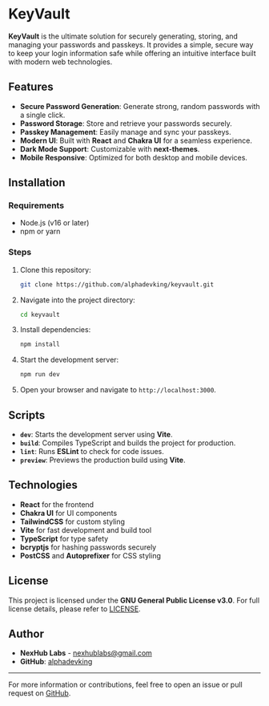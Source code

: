 # KeyVault

**KeyVault** is the ultimate solution for securely generating, storing, and managing your passwords and passkeys. It provides a simple, secure way to keep your login information safe while offering an intuitive interface built with modern web technologies.

## Features

- **Secure Password Generation**: Generate strong, random passwords with a single click.
- **Password Storage**: Store and retrieve your passwords securely.
- **Passkey Management**: Easily manage and sync your passkeys.
- **Modern UI**: Built with **React** and **Chakra UI** for a seamless experience.
- **Dark Mode Support**: Customizable with **next-themes**.
- **Mobile Responsive**: Optimized for both desktop and mobile devices.

## Installation

### Requirements
- Node.js (v16 or later)
- npm or yarn

### Steps

1. Clone this repository:
   ```bash
   git clone https://github.com/alphadevking/keyvault.git
   ```

2. Navigate into the project directory:
   ```bash
   cd keyvault
   ```

3. Install dependencies:
   ```bash
   npm install
   ```

4. Start the development server:
   ```bash
   npm run dev
   ```

5. Open your browser and navigate to `http://localhost:3000`.

## Scripts

- **`dev`**: Starts the development server using **Vite**.
- **`build`**: Compiles TypeScript and builds the project for production.
- **`lint`**: Runs **ESLint** to check for code issues.
- **`preview`**: Previews the production build using **Vite**.

## Technologies

- **React** for the frontend
- **Chakra UI** for UI components
- **TailwindCSS** for custom styling
- **Vite** for fast development and build tool
- **TypeScript** for type safety
- **bcryptjs** for hashing passwords securely
- **PostCSS** and **Autoprefixer** for CSS styling

## License

This project is licensed under the **GNU General Public License v3.0**. For full license details, please refer to [LICENSE](LICENSE).

## Author

- **NexHub Labs** - [nexhublabs@gmail.com](mailto:nexhublabs@gmail.com)
- **GitHub**: [alphadevking](https://github.com/alphadevking)

---

For more information or contributions, feel free to open an issue or pull request on [GitHub](https://github.com/alphadevking/keyvault).